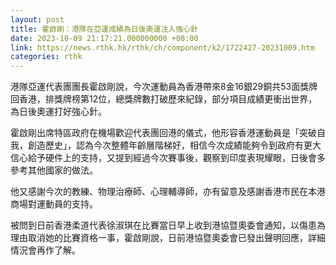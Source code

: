 ```yaml
---
layout: post
title: 霍啟剛：港隊在亞運成績為日後奧運注入強心針
date: 2023-10-09 21:17:21.000000000 +08:00
link: https://news.rthk.hk/rthk/ch/component/k2/1722427-20231009.htm
categories: rthk
---
```


港隊亞運代表團團長霍啟剛說，今次運動員為香港帶來8金16銀29銅共53面獎牌回香港，排獎牌榜第12位，總獎牌數打破歷來紀錄，部分項目成績更衝出世界，為日後奧運打好強心針。

霍啟剛出席特區政府在機場歡迎代表團回港的儀式，他形容香港運動員是「突破自我，創造歷史」，認為今次整體年齡層階梯好，相信今次成績能夠令到政府有更大信心給予硬件上的支持，又提到經過今次賽事後，觀察到印度表現耀眼，日後會多參考其他國家的做法。

他又感謝今次的教練、物理治療師、心理輔導師，亦有留意及感謝香港巿民在本港商場對運動員的支持。

被問到日前香港柔道代表徐淑琪在比賽當日早上收到港協暨奧委會通知，以傷患為理由取消她的比賽資格一事，霍啟剛說，日前港協暨奧委會已發出聲明回應，詳細情況會再作了解。
